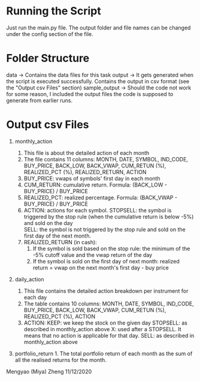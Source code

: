 # Running the Script

Just run the main.py file.
The output folder and file names can be changed under the config section of the file.

# Folder Structure
data -> Contains the data files for this task
output -> It gets generated when the script is executed successfully. Contains the output in csv format (see the "Output csv Files" section)
sample_output -> Should the code not work for some reason, I included the output files the code is supposed to generate from earlier runs.

# Output csv Files

1. monthly_action
    1. This file is about the detailed action of each month
    2. The file contains 11 columns: MONTH, DATE, SYMBOL, IND_CODE, BUY_PRICE, BACK_LOW, BACK_VWAP, CUM_RETUN (%), REALIZED_PCT (%), REALIZED_RETURN, ACTION 
    2. BUY_PRICE: vwaps of symbols' first day in each month 
    3. CUM_RETURN: cumulative return. Formula: (BACK_LOW - BUY_PRICE) / BUY_PRICE
    4. REALIZED_PCT: realized percentage. Formula: (BACK_VWAP - BUY_PRICE) / BUY_PRICE
    5. ACTION: actions for each symbol. 
          STOPSELL: the symbol is triggered by the stop rule (when the cumulative return is below -5%) and sold on the day  
          SELL: the symbol is not triggered by the stop rule and sold on the first day of the next month.
    6. REALIZED_RETURN (in cash): 
        1. If the symbol is sold based on the stop rule: the minimum of the -5% cutoff value and the vwap return of the day
        2. If the symbol is sold on the first day of next month: realized return = vwap on the next month's first day - buy price

2. daily_action
    1. This file contains the detailed action breakdown per instrument for each day
    2. The table contains 10 columns: MONTH, DATE, SYMBOL, IND_CODE, BUY_PRICE, BACK_LOW, BACK_VWAP, CUM_RETUN (%), REALIZED_PCT (%), ACTION 
    3. ACTION: 
            KEEP: we keep the stock on the given day
            STOPSELL: as described in monthly_action above
            X: used after a STOPSELL. It means that no action is applicable for that day.
            SELL: as described in monthly_action above

3. portfolio_return
        1. The total portfolio return of each month as the sum of all the realised returns for the month.

Mengyao (Miya) Zheng
11/12/2020
        
